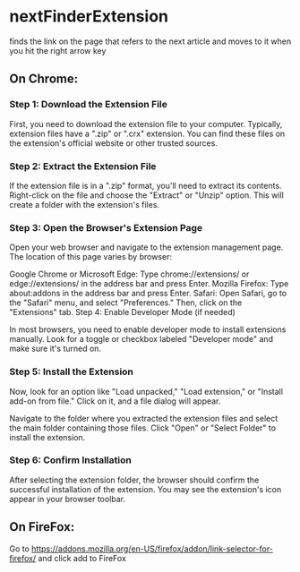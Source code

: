# nextFinderExtension
finds the link on the page that refers to the next article and moves to it when you hit the right arrow key
## On Chrome:
### Step 1: Download the Extension File

First, you need to download the extension file to your computer. Typically, extension files have a ".zip" or ".crx" extension. You can find these files on the extension's official website or other trusted sources.

### Step 2: Extract the Extension File

If the extension file is in a ".zip" format, you'll need to extract its contents. Right-click on the file and choose the "Extract" or "Unzip" option. This will create a folder with the extension's files.

### Step 3: Open the Browser's Extension Page

Open your web browser and navigate to the extension management page. The location of this page varies by browser:

Google Chrome or Microsoft Edge: Type chrome://extensions/ or edge://extensions/ in the address bar and press Enter.
Mozilla Firefox: Type about:addons in the address bar and press Enter.
Safari: Open Safari, go to the "Safari" menu, and select "Preferences." Then, click on the "Extensions" tab.
Step 4: Enable Developer Mode (if needed)

In most browsers, you need to enable developer mode to install extensions manually. Look for a toggle or checkbox labeled "Developer mode" and make sure it's turned on.

### Step 5: Install the Extension

Now, look for an option like "Load unpacked," "Load extension," or "Install add-on from file." Click on it, and a file dialog will appear.

Navigate to the folder where you extracted the extension files and select the main folder containing those files. Click "Open" or "Select Folder" to install the extension.

### Step 6: Confirm Installation

After selecting the extension folder, the browser should confirm the successful installation of the extension. You may see the extension's icon appear in your browser toolbar.

## On FireFox:
Go to https://addons.mozilla.org/en-US/firefox/addon/link-selector-for-firefox/ and click add to FireFox
